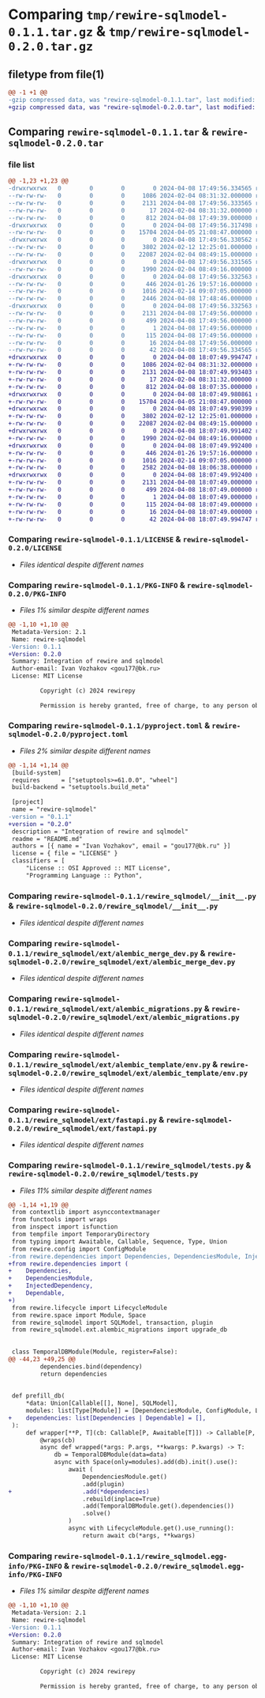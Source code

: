 # Comparing `tmp/rewire-sqlmodel-0.1.1.tar.gz` & `tmp/rewire-sqlmodel-0.2.0.tar.gz`

## filetype from file(1)

```diff
@@ -1 +1 @@
-gzip compressed data, was "rewire-sqlmodel-0.1.1.tar", last modified: Mon Apr  8 17:49:56 2024, max compression
+gzip compressed data, was "rewire-sqlmodel-0.2.0.tar", last modified: Mon Apr  8 18:07:49 2024, max compression
```

## Comparing `rewire-sqlmodel-0.1.1.tar` & `rewire-sqlmodel-0.2.0.tar`

### file list

```diff
@@ -1,23 +1,23 @@
-drwxrwxrwx   0        0        0        0 2024-04-08 17:49:56.334565 rewire-sqlmodel-0.1.1/
--rw-rw-rw-   0        0        0     1086 2024-02-04 08:31:32.000000 rewire-sqlmodel-0.1.1/LICENSE
--rw-rw-rw-   0        0        0     2131 2024-04-08 17:49:56.333565 rewire-sqlmodel-0.1.1/PKG-INFO
--rw-rw-rw-   0        0        0       17 2024-02-04 08:31:32.000000 rewire-sqlmodel-0.1.1/README.md
--rw-rw-rw-   0        0        0      812 2024-04-08 17:49:39.000000 rewire-sqlmodel-0.1.1/pyproject.toml
-drwxrwxrwx   0        0        0        0 2024-04-08 17:49:56.317498 rewire-sqlmodel-0.1.1/rewire_sqlmodel/
--rw-rw-rw-   0        0        0    15704 2024-04-05 21:08:47.000000 rewire-sqlmodel-0.1.1/rewire_sqlmodel/__init__.py
-drwxrwxrwx   0        0        0        0 2024-04-08 17:49:56.330562 rewire-sqlmodel-0.1.1/rewire_sqlmodel/ext/
--rw-rw-rw-   0        0        0     3802 2024-02-12 12:25:01.000000 rewire-sqlmodel-0.1.1/rewire_sqlmodel/ext/alembic_merge_dev.py
--rw-rw-rw-   0        0        0    22087 2024-02-04 08:49:15.000000 rewire-sqlmodel-0.1.1/rewire_sqlmodel/ext/alembic_migrations.py
-drwxrwxrwx   0        0        0        0 2024-04-08 17:49:56.331565 rewire-sqlmodel-0.1.1/rewire_sqlmodel/ext/alembic_template/
--rw-rw-rw-   0        0        0     1990 2024-02-04 08:49:16.000000 rewire-sqlmodel-0.1.1/rewire_sqlmodel/ext/alembic_template/env.py
-drwxrwxrwx   0        0        0        0 2024-04-08 17:49:56.332563 rewire-sqlmodel-0.1.1/rewire_sqlmodel/ext/alembic_template/versions/
--rw-rw-rw-   0        0        0      446 2024-01-26 19:57:16.000000 rewire-sqlmodel-0.1.1/rewire_sqlmodel/ext/alembic_template/versions/root_initial.py
--rw-rw-rw-   0        0        0     1016 2024-02-14 09:07:05.000000 rewire-sqlmodel-0.1.1/rewire_sqlmodel/ext/fastapi.py
--rw-rw-rw-   0        0        0     2446 2024-04-08 17:48:46.000000 rewire-sqlmodel-0.1.1/rewire_sqlmodel/tests.py
-drwxrwxrwx   0        0        0        0 2024-04-08 17:49:56.332563 rewire-sqlmodel-0.1.1/rewire_sqlmodel.egg-info/
--rw-rw-rw-   0        0        0     2131 2024-04-08 17:49:56.000000 rewire-sqlmodel-0.1.1/rewire_sqlmodel.egg-info/PKG-INFO
--rw-rw-rw-   0        0        0      499 2024-04-08 17:49:56.000000 rewire-sqlmodel-0.1.1/rewire_sqlmodel.egg-info/SOURCES.txt
--rw-rw-rw-   0        0        0        1 2024-04-08 17:49:56.000000 rewire-sqlmodel-0.1.1/rewire_sqlmodel.egg-info/dependency_links.txt
--rw-rw-rw-   0        0        0      115 2024-04-08 17:49:56.000000 rewire-sqlmodel-0.1.1/rewire_sqlmodel.egg-info/requires.txt
--rw-rw-rw-   0        0        0       16 2024-04-08 17:49:56.000000 rewire-sqlmodel-0.1.1/rewire_sqlmodel.egg-info/top_level.txt
--rw-rw-rw-   0        0        0       42 2024-04-08 17:49:56.334565 rewire-sqlmodel-0.1.1/setup.cfg
+drwxrwxrwx   0        0        0        0 2024-04-08 18:07:49.994747 rewire-sqlmodel-0.2.0/
+-rw-rw-rw-   0        0        0     1086 2024-02-04 08:31:32.000000 rewire-sqlmodel-0.2.0/LICENSE
+-rw-rw-rw-   0        0        0     2131 2024-04-08 18:07:49.993403 rewire-sqlmodel-0.2.0/PKG-INFO
+-rw-rw-rw-   0        0        0       17 2024-02-04 08:31:32.000000 rewire-sqlmodel-0.2.0/README.md
+-rw-rw-rw-   0        0        0      812 2024-04-08 18:07:35.000000 rewire-sqlmodel-0.2.0/pyproject.toml
+drwxrwxrwx   0        0        0        0 2024-04-08 18:07:49.980861 rewire-sqlmodel-0.2.0/rewire_sqlmodel/
+-rw-rw-rw-   0        0        0    15704 2024-04-05 21:08:47.000000 rewire-sqlmodel-0.2.0/rewire_sqlmodel/__init__.py
+drwxrwxrwx   0        0        0        0 2024-04-08 18:07:49.990399 rewire-sqlmodel-0.2.0/rewire_sqlmodel/ext/
+-rw-rw-rw-   0        0        0     3802 2024-02-12 12:25:01.000000 rewire-sqlmodel-0.2.0/rewire_sqlmodel/ext/alembic_merge_dev.py
+-rw-rw-rw-   0        0        0    22087 2024-02-04 08:49:15.000000 rewire-sqlmodel-0.2.0/rewire_sqlmodel/ext/alembic_migrations.py
+drwxrwxrwx   0        0        0        0 2024-04-08 18:07:49.991402 rewire-sqlmodel-0.2.0/rewire_sqlmodel/ext/alembic_template/
+-rw-rw-rw-   0        0        0     1990 2024-02-04 08:49:16.000000 rewire-sqlmodel-0.2.0/rewire_sqlmodel/ext/alembic_template/env.py
+drwxrwxrwx   0        0        0        0 2024-04-08 18:07:49.992400 rewire-sqlmodel-0.2.0/rewire_sqlmodel/ext/alembic_template/versions/
+-rw-rw-rw-   0        0        0      446 2024-01-26 19:57:16.000000 rewire-sqlmodel-0.2.0/rewire_sqlmodel/ext/alembic_template/versions/root_initial.py
+-rw-rw-rw-   0        0        0     1016 2024-02-14 09:07:05.000000 rewire-sqlmodel-0.2.0/rewire_sqlmodel/ext/fastapi.py
+-rw-rw-rw-   0        0        0     2582 2024-04-08 18:06:38.000000 rewire-sqlmodel-0.2.0/rewire_sqlmodel/tests.py
+drwxrwxrwx   0        0        0        0 2024-04-08 18:07:49.992400 rewire-sqlmodel-0.2.0/rewire_sqlmodel.egg-info/
+-rw-rw-rw-   0        0        0     2131 2024-04-08 18:07:49.000000 rewire-sqlmodel-0.2.0/rewire_sqlmodel.egg-info/PKG-INFO
+-rw-rw-rw-   0        0        0      499 2024-04-08 18:07:49.000000 rewire-sqlmodel-0.2.0/rewire_sqlmodel.egg-info/SOURCES.txt
+-rw-rw-rw-   0        0        0        1 2024-04-08 18:07:49.000000 rewire-sqlmodel-0.2.0/rewire_sqlmodel.egg-info/dependency_links.txt
+-rw-rw-rw-   0        0        0      115 2024-04-08 18:07:49.000000 rewire-sqlmodel-0.2.0/rewire_sqlmodel.egg-info/requires.txt
+-rw-rw-rw-   0        0        0       16 2024-04-08 18:07:49.000000 rewire-sqlmodel-0.2.0/rewire_sqlmodel.egg-info/top_level.txt
+-rw-rw-rw-   0        0        0       42 2024-04-08 18:07:49.994747 rewire-sqlmodel-0.2.0/setup.cfg
```

### Comparing `rewire-sqlmodel-0.1.1/LICENSE` & `rewire-sqlmodel-0.2.0/LICENSE`

 * *Files identical despite different names*

### Comparing `rewire-sqlmodel-0.1.1/PKG-INFO` & `rewire-sqlmodel-0.2.0/PKG-INFO`

 * *Files 1% similar despite different names*

```diff
@@ -1,10 +1,10 @@
 Metadata-Version: 2.1
 Name: rewire-sqlmodel
-Version: 0.1.1
+Version: 0.2.0
 Summary: Integration of rewire and sqlmodel
 Author-email: Ivan Vozhakov <gou177@bk.ru>
 License: MIT License
         
         Copyright (c) 2024 rewirepy
         
         Permission is hereby granted, free of charge, to any person obtaining a copy
```

### Comparing `rewire-sqlmodel-0.1.1/pyproject.toml` & `rewire-sqlmodel-0.2.0/pyproject.toml`

 * *Files 2% similar despite different names*

```diff
@@ -1,14 +1,14 @@
 [build-system]
 requires      = ["setuptools>=61.0.0", "wheel"]
 build-backend = "setuptools.build_meta"
 
 [project]
 name = "rewire-sqlmodel"
-version = "0.1.1"
+version = "0.2.0"
 description = "Integration of rewire and sqlmodel"
 readme = "README.md"
 authors = [{ name = "Ivan Vozhakov", email = "gou177@bk.ru" }]
 license = { file = "LICENSE" }
 classifiers = [
     "License :: OSI Approved :: MIT License",
     "Programming Language :: Python",
```

### Comparing `rewire-sqlmodel-0.1.1/rewire_sqlmodel/__init__.py` & `rewire-sqlmodel-0.2.0/rewire_sqlmodel/__init__.py`

 * *Files identical despite different names*

### Comparing `rewire-sqlmodel-0.1.1/rewire_sqlmodel/ext/alembic_merge_dev.py` & `rewire-sqlmodel-0.2.0/rewire_sqlmodel/ext/alembic_merge_dev.py`

 * *Files identical despite different names*

### Comparing `rewire-sqlmodel-0.1.1/rewire_sqlmodel/ext/alembic_migrations.py` & `rewire-sqlmodel-0.2.0/rewire_sqlmodel/ext/alembic_migrations.py`

 * *Files identical despite different names*

### Comparing `rewire-sqlmodel-0.1.1/rewire_sqlmodel/ext/alembic_template/env.py` & `rewire-sqlmodel-0.2.0/rewire_sqlmodel/ext/alembic_template/env.py`

 * *Files identical despite different names*

### Comparing `rewire-sqlmodel-0.1.1/rewire_sqlmodel/ext/fastapi.py` & `rewire-sqlmodel-0.2.0/rewire_sqlmodel/ext/fastapi.py`

 * *Files identical despite different names*

### Comparing `rewire-sqlmodel-0.1.1/rewire_sqlmodel/tests.py` & `rewire-sqlmodel-0.2.0/rewire_sqlmodel/tests.py`

 * *Files 11% similar despite different names*

```diff
@@ -1,14 +1,19 @@
 from contextlib import asynccontextmanager
 from functools import wraps
 from inspect import isfunction
 from tempfile import TemporaryDirectory
 from typing import Awaitable, Callable, Sequence, Type, Union
 from rewire.config import ConfigModule
-from rewire.dependencies import Dependencies, DependenciesModule, InjectedDependency
+from rewire.dependencies import (
+    Dependencies,
+    DependenciesModule,
+    InjectedDependency,
+    Dependable,
+)
 from rewire.lifecycle import LifecycleModule
 from rewire.space import Module, Space
 from rewire_sqlmodel import SQLModel, transaction, plugin
 from rewire_sqlmodel.ext.alembic_migrations import upgrade_db
 
 
 class TemporalDBModule(Module, register=False):
@@ -44,23 +49,25 @@
         dependencies.bind(dependency)
         return dependencies
 
 
 def prefill_db(
     *data: Union[Callable[[], None], SQLModel],
     modules: list[Type[Module]] = [DependenciesModule, ConfigModule, LifecycleModule],
+    dependencies: list[Dependencies | Dependable] = [],
 ):
     def wrapper[**P, T](cb: Callable[P, Awaitable[T]]) -> Callable[P, Awaitable[T]]:
         @wraps(cb)
         async def wrapped(*args: P.args, **kwargs: P.kwargs) -> T:
             db = TemporalDBModule(data=data)
             async with Space(only=modules).add(db).init().use():
                 await (
                     DependenciesModule.get()
                     .add(plugin)
+                    .add(*dependencies)
                     .rebuild(inplace=True)
                     .add(TemporalDBModule.get().dependencies())
                     .solve()
                 )
                 async with LifecycleModule.get().use_running():
                     return await cb(*args, **kwargs)
```

### Comparing `rewire-sqlmodel-0.1.1/rewire_sqlmodel.egg-info/PKG-INFO` & `rewire-sqlmodel-0.2.0/rewire_sqlmodel.egg-info/PKG-INFO`

 * *Files 1% similar despite different names*

```diff
@@ -1,10 +1,10 @@
 Metadata-Version: 2.1
 Name: rewire-sqlmodel
-Version: 0.1.1
+Version: 0.2.0
 Summary: Integration of rewire and sqlmodel
 Author-email: Ivan Vozhakov <gou177@bk.ru>
 License: MIT License
         
         Copyright (c) 2024 rewirepy
         
         Permission is hereby granted, free of charge, to any person obtaining a copy
```

